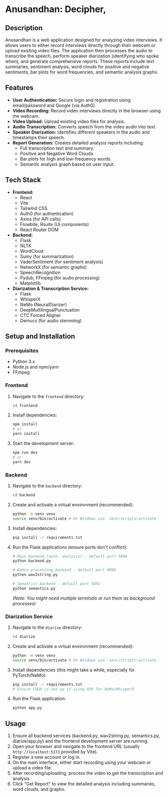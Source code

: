 # Anusandhan: Decipher,

## Description

Anusandhan is a web application designed for analyzing video interviews. It allows users to either record interviews directly through their webcam or upload existing video files. The application then processes the audio to transcribe the speech, perform speaker diarization (identifying who spoke when), and generate comprehensive reports. These reports include text summaries, sentiment analysis, word clouds for positive and negative sentiments, bar plots for word frequencies, and semantic analysis graphs.

## Features

* **User Authentication:** Secure login and registration using email/password and Google (via Auth0).
* **Video Recording:** Record video interviews directly in the browser using the webcam.
* **Video Upload:** Upload existing video files for analysis.
* **Audio Transcription:** Converts speech from the video audio into text.
* **Speaker Diarization:** Identifies different speakers in the audio and timestamps their speech.
* **Report Generation:** Creates detailed analysis reports including:
    * Full transcription text and summary.
    * Positive and Negative Word Clouds.
    * Bar plots for high and low-frequency words.
    * Semantic analysis graph based on user input.

## Tech Stack

* **Frontend:**
    * React
    * Vite
    * Tailwind CSS
    * Auth0 (for authentication)
    * Axios (for API calls)
    * Flowbite, Rsuite (UI components)
    * React Router DOM
* **Backend:**
    * Flask
    * NLTK
    * WordCloud
    * Sumy (for summarization)
    * VaderSentiment (for sentiment analysis)
    * NetworkX (for semantic graphs)
    * SpeechRecognition
    * Pydub, FFmpeg (for audio processing)
    * Matplotlib
* **Diarization & Transcription Service:**
    * Flask
    * WhisperX
    * NeMo (NeuralDiarizer)
    * DeepMultilingualPunctuation
    * CTC Forced Aligner
    * Demucs (for audio stemming)

## Setup and Installation

### Prerequisites

* Python 3.x
* Node.js and npm/yarn
* FFmpeg

### Frontend

1.  Navigate to the `frontend` directory:
    ```bash
    cd frontend
    ```
2.  Install dependencies:
    ```bash
    npm install
    # or
    yarn install
    ```
3.  Start the development server:
    ```bash
    npm run dev
    # or
    yarn dev
    ```

### Backend

1.  Navigate to the `backend` directory:
    ```bash
    cd backend
    ```
2.  Create and activate a virtual environment (recommended):
    ```bash
    python -m venv venv
    source venv/bin/activate # On Windows use `venv\Scripts\activate`
    ```
3.  Install dependencies:
    ```bash
    pip install -r requirements.txt
    ```
4.  Run the Flask applications (ensure ports don't conflict):
    ```bash
    # Main backend (auth, analysis) - default port 5090
    python backend.py

    # Audio processing backend - default port 9090
    python wav2string.py

    # Semantics backend - default port 5091
    python semantics.py
    ```
    *(Note: You might need multiple terminals or run them as background processes)*

### Diarization Service

1.  Navigate to the `diarize` directory:
    ```bash
    cd diarize
    ```
2.  Create and activate a virtual environment (recommended):
    ```bash
    python -m venv venv
    source venv/bin/activate # On Windows use `venv\Scripts\activate`
    ```
3.  Install dependencies (this might take a while, especially for PyTorch/NeMo):
    ```bash
    pip install -r requirements.txt
    # Ensure CUDA is set up if using GPU for NeMo/WhisperX
    ```
4.  Run the Flask application:
    ```bash
    python app.py
    ```

## Usage

1.  Ensure all backend services (backend.py, wav2string.py, semantics.py, diarize/app.py) and the frontend development server are running.
2.  Open your browser and navigate to the frontend URL (usually `http://localhost:5173` provided by Vite).
3.  Register a new account or log in.
4.  On the main interface, either start recording using your webcam or upload a video file.
5.  After recording/uploading, process the video to get the transcription and analysis.
6.  Click "Get Report" to view the detailed analysis including summaries, word clouds, and graphs.
